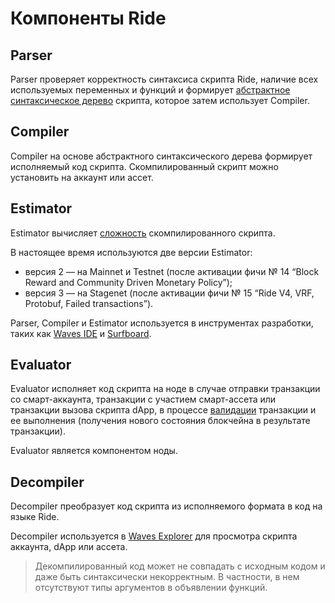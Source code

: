 # Компоненты Ride

## Parser

Parser проверяет корректность синтаксиса скрипта Ride, наличие всех используемых переменных и функций и формирует [абстрактное синтаксическое дерево](https://ru.wikipedia.org/wiki/Абстрактное_синтаксическое_дерево) скрипта, которое затем использует Compiler.

## Compiler

Compiler на основе абстрактного синтаксического дерева формирует исполняемый код скрипта. Скомпилированный скрипт можно установить на аккаунт или ассет.

## Estimator

Estimator вычисляет [сложность](/ru/ride/base-concepts/complexity) скомпилированного скрипта.

В настоящее время используются две версии Estimator:
* версия 2 — на Mainnet и Testnet (после активации фичи №&nbsp;14 “Block Reward and Community Driven Monetary Policy”);
* версия 3 — на Stagenet (после активации фичи №&nbsp;15 “Ride V4, VRF, Protobuf, Failed transactions”).

Parser, Compiler и Estimator используется в инструментах разработки, таких как [Waves IDE](https://waves-ide.com/) и [Surfboard](https://github.com/wavesplatform/surfboard).

## Evaluator

Evaluator исполняет код скрипта на ноде в случае отправки транзакции со смарт-аккаунта, транзакции с участием смарт-ассета или транзакции вызова скрипта dApp, в процессе [валидации](/ru/blockchain/transaction/transaction-validation) транзакции и ее выполнения (получения нового состояния блокчейна в результате транзакции).

Evaluator является компонентом ноды.

## Decompiler

Decompiler преобразует код скрипта из исполняемого формата в код на языке Ride.

Decompiler используется в [Waves Explorer](https://wavesexplorer.com/) для просмотра скрипта аккаунта, dApp или ассета.

> Декомпилированный код может не совпадать с исходным кодом и даже быть синтаксически некорректным. В частности, в нем отсутствуют типы аргументов в объявлении функций.
